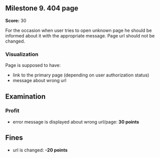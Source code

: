 ## Milestone 9. 404 page

**Score:** 30

For the occasion when user tries to open unknown page he should be informed about it with the
appropriate message.
Page url should not be changed.

### Visualization

Page is supposed to have:

- link to the primary page (depending on user authorization status)
- message about wrong url

## Examination

### Profit

- error message is displayed about wrong url/page: **30 points**

## Fines

- url is changed: **-20 points**
